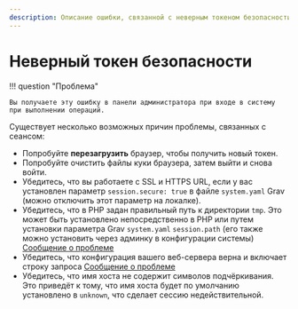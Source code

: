 ```yaml
---
description: Описание ошибки, связанной с неверным токеном безопасности в Grav CMS. Причины возникновения.
---
```


# Неверный токен безопасности

!!! question "Проблема"

    Вы получаете эту ошибку в панели администратора при входе в систему при выполнении операций.

Существует несколько возможных причин проблемы, связанных с сеансом:

* Попробуйте **перезагрузить** браузер, чтобы получить новый токен.
* Попробуйте очистить файлы куки браузера, затем выйти и снова войти.
* Убедитесь, что вы работаете с SSL и HTTPS URL, если у вас установлен параметр `session.secure: true` в файле `system.yaml` Grav (можно отключить этот параметр на локалке).
* Убедитесь, что в PHP задан правильный путь к директории `tmp`. Это может быть установлено непосредственно в PHP или путем установки параметра Grav `system.yaml` `session.path` (его также можно установить через админку в конфигурации системы) [Сообщение о проблеме](https://github.com/getgrav/grav-plugin-admin/issues/958)
* Убедитесь, что конфигурация вашего веб-сервера верна и включает строку запроса [Сообщение о проблеме](https://github.com/getgrav/grav-plugin-admin/issues/893)
* Убедитесь, что имя хоста не содержит символов подчёркивания. Это приведёт к тому, что имя хоста будет по умолчанию установлено в `unknown`, что сделает сессию недействительной.
